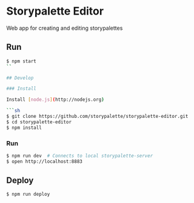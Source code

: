 # Storypalette Editor

Web app for creating and editing storypalettes

## Run

```sh
$ npm start
``

## Develop

### Install

Install [node.js](http://nodejs.org)

```sh
$ git clone https://github.com/storypalette/storypalette-editor.git
$ cd storypalette-editor
$ npm install
```

### Run
```sh
$ npm run dev  # Connects to local storypalette-server
$ open http://localhost:8883
```

## Deploy

```sh
$ npm run deploy
```
